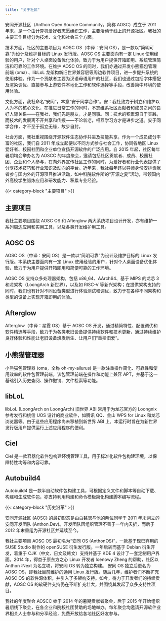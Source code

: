 ```yaml
---
title: "关于社区"
---
```


安同开源社区（Anthon Open Source Community，简称 AOSC）成立于 2011 年末，是一个由计算机爱好者志愿组织工作，主要活动于线上的开源社区。我社的主要工作目标分为技术、文化和社会三个方面。

技术方面，社区的主要项目为 AOSC OS（中译：安同 OS），是一款以“简明可靠”为设计及维护目标的 Linux 发行版。AOSC OS 主要面向有一定 Linux 使用经验的用户，针对个人桌面设备优化体验，致力于为用户提供开箱即用、系统管理简洁和可靠的工作环境。在维护 AOSC OS 的同时，我们亦通过开发小熊猫包管理前端 (oma) 、libLoL 龙架构新旧世界兼容层等周边软件项目，进一步提升系统的使用体验。作为一个贡献者主要为汉语母语用户的社区，我们也通过包括字体搭配及渲染调优、直接参与上游软件本地化工作和软件选择等手段，改善简中环境的使用体验。

文化方面，我社命名“安同”，本意“安于同学合作”。安：我社致力于树立和维护以人为本的核心文化，在推进日常工作的同时，不忘维系社区贡献者和成员之间的良好人际关系——在我社，我们先是朋友，才是同事。同：技术的积累源自于实践，而技术的发展离不开共享和传授——不论新老，相互学习方才是进步之道。安于同学合作，才不至于孤立无缘，故步自封。

社会方面，我社重视围绕开源软件生态协作共进及技能共享。作为一个成员成分丰富的社区，我们自 2011 年成立起便以不同方式参与社会工作，协同各地区 Linux 爱好者、校园社团和企业单位宣扬开源软件的广泛应用。自 2015 年起，社区每年暑期均会举办名为 AOSCC 的年度聚会，邀请包括社区贡献者、成员、校园社团、企业和个人参与，在向外界宣传社区工作的同时，为爱好者和行业代表提供了分享技术技巧和行业知识及动向的平台。近年来，我社每年还以导师身份安排贡献者参与国内外的开源项目推进活动，如中科院软件所的“开源之夏”活动，带领国内外高校学生锻炼应用和研发能力、积累专业经验。

{{< category-block "主要项目" >}}

## 主要项目

我社主要项目围绕 AOSC OS 和 Afterglow 两大系统项目设计开发，亦有维护一系列周边应用和实用工具，以及各类开发维护用工具。

## AOSC OS

AOSC OS（中译：安同 OS）是一款以“简明可靠”为设计及维护目标的 Linux 发行版。本系统主要面向有一定 Linux 使用经验的用户，针对个人桌面设备优化体验，致力于为用户提供开箱即用和简便可靠的工作环境。

AOSC OS 支持众多处理器架构，包括 x86_64、AArch64、基于 MIPS 的龙芯 3 和龙架构（LoongArch 新世界），以及如 RISC-V 等新兴架构；在提供架构支持的同时，我们也有针对不同设备类型进行体验测试和调优，致力于在各种不同架构和类型的设备上实现开箱即用的体验。

## Afterglow

Afterglow（中译：星霞 OS）基于 AOSC OS 开发，通过精简特性、配置调优和软件精选等手段，致力于为各类老旧设备提供持续软件和技术更新，通过持续维护良好体验和性能让老旧设备焕发新生、让用户们“重拾旧爱”。

## 小熊猫管理器

小熊猫包管理器 (oma，全称 oh-my-ailurus) 是一款注重操作简化、可靠性和使用效率的软件包管理前端。该包管理前端在操作和功能上兼容 APT，并基于这一基础引入历史查阅、操作撤销、文件检索等功能。

## libLoL

libLoL (LoongArch on LoongArch) 旧世界 ABI 常用于为龙芯官方的 Loongnix 参考发行和统信 UOS 设计的商业软件，如腾讯 QQ、金山 WPS for Linux 和龙芯浏览器等。由于这些应用程序尚未移植到新世界 ABI 上，本运行时旨在为新世界发行版用户提供运行上述应用程序的便利。

## Ciel

Ciel 是一款容器化软件包构建环境管理工具，用于标准化软件包构建环境，以保障特性均等和内容可靠。

## Autobuild4

Autobuild4 是一款半自动软件包构建工具，可根据定义文件和脚本等自动下载、构建和生成软件包，亦支持利用构建和命令模板简化构建脚本编写流程。

{{< category-block "历史沿革" >}}

安同开源社区 (AOSC) 的最初形态是由白铭骢与他的两位同学于 2011 年末创立的安同开发团队 (Anthon.Dev)。开发团队因组织管理不善于一年内夭折，而后于 2012 年末重组为开源社区并延续至今。

我社主要项目 AOSC OS 最初名为“安同 OS (AnthonOS)”，一款基于现已弃用的 SUSE Studio 制作的 openSUSE 衍生发行版。一年后转而基于 Debian 衍生开发，着重于 CJK（中文、日文及韩文）支持并基于 KDE 4 设计了一套定制用户界面。2014 年，得益于原东方之心 Linux 开发者 Icenowy Zheng 的帮助，社区以 Anthon :Next 为名立项，将安同 OS 转为独立构建。 安同 OS 独立后更名为 AOSC OS，即我社目前维护的通用 Linux 发行版。随后几年，维护者们不断扩充 AOSC OS 的软件源体积，并引入了多架构支持。如今，得力于开发者们的持续贡献，AOSC OS 的软硬件支持仍在不断扩充壮大，并围绕其发起了众多支持性项目。

我社的年度聚会 AOSCC 始于 2014 年的暑期贡献者聚会，后于 2015 年开始组织暑期线下聚会，在各企业和院校社团赞助的场地举办。每年聚会均邀请开源软件业界相关人士参与和分享经验，免费开放给各地社区好友参与。

